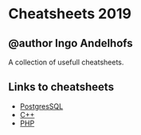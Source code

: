 # Cheatsheets 2019
## @author Ingo Andelhofs
A collection of usefull cheatsheets.

## Links to cheatsheets
- [PostgresSQL](./postgre-sql/pgsql-cheat-sheet.md)
- [C++](./c++/cpp-cheat-sheet.md)
- [PHP](./php/php-cheat-sheet.md)